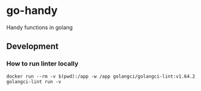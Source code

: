 # go-handy

Handy functions in golang

## Development

### How to run linter locally

`docker run --rm -v $(pwd):/app -w /app golangci/golangci-lint:v1.64.2 golangci-lint run -v`
